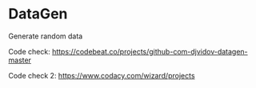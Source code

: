 # DataGen
Generate random data

Code check: https://codebeat.co/projects/github-com-djvidov-datagen-master

Code check 2: https://www.codacy.com/wizard/projects

